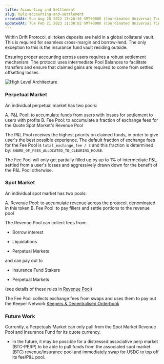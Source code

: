 ```yaml
---
title: Accounting and Settlement
slug: bBlz-accounting-and-settlement
createdAt: Sun Aug 28 2022 13:20:36 GMT+0000 (Coordinated Universal Time)
updatedAt: Tue Feb 21 2023 11:38:02 GMT+0000 (Coordinated Universal Time)
---
```


Within Drift Protocol, all token deposits are held in a global collateral vault. This is required for seamless cross-margin and borrow-lend. The only exception to this is the insurance fund vault residing outside.

Ensuring proper accounting across users requires a robust settlement mechanism. The protocol uses intermediate Pool Balances to facilitate transfers and ensure that claimed gains are required to come from settled offsetting losses.

![High Level Architecture](../../static/assets/7o9CDj7ho4pmKHiTI8_aD_img9824.png)

### Perpetual Market

An individual perpetual market has two pools:

&#x20; A. P\&L Pool: to accumulate funds from users with losses for settlement to users with profits
&#x20; B. Fee Pool: to accumulate a fraction of exchange fees for the Quote Spot Market's Revenue Pool

The P\&L Pool receives the highest priority on claimed funds, in order to give user's the best possible experience. The default fraction of exchange fees for the Fee Pool is `total_exchange_fee / 2` and this fraction is determined by: `SHARE_OF_FEES_ALLOCATED_TO_CLEARING_HOUSE`.

<!-- :::hint{type="info"} -->

The Fee Pool will only get partially filled up by up to 1% of intermediate P\&L settled from a user's losses and aggressively drawn down for the benefit of the P\&L Pool otherwise.

<!-- ::: -->

### Spot Market

An individual spot market has two pools:

&#x20; A. Revenue Pool: to accumulate revenue across the protocol, denominated in this token
&#x20; B. Fee Pool: to pay fillers and settle portions to the revenue pool

The Revenue Pool can collect fees from:

-   Borrow interest

-   Liquidations

-   Perpetual Markets

and can pay out to

-   Insurance Fund Stakers

-   Perpetual Markets

(see details of these rules in [Revenue Pool](<../0 About Drift v2/8 Revenue Pool>))

The Fee Pool collects exchange fees from swaps and uses them to pay out the Keeper Network [Keepers & Decentralised Orderbook](<../0 About Drift v2/4 Keepers _ Decentralised Orderbook>)

### Future Work

Currently, a Perpetuals Market can only pull from the Spot Market Revenue Pool and Insurance Fund for its quote currency.

-   In the future, it may be possible for a distressed associative perp market (BTC-PERP) to be able to pull funds from the associated spot market (BTC) revenue/insurance pool and immediately swap for USDC to top off its fee/P\&L pool.&#x20;
